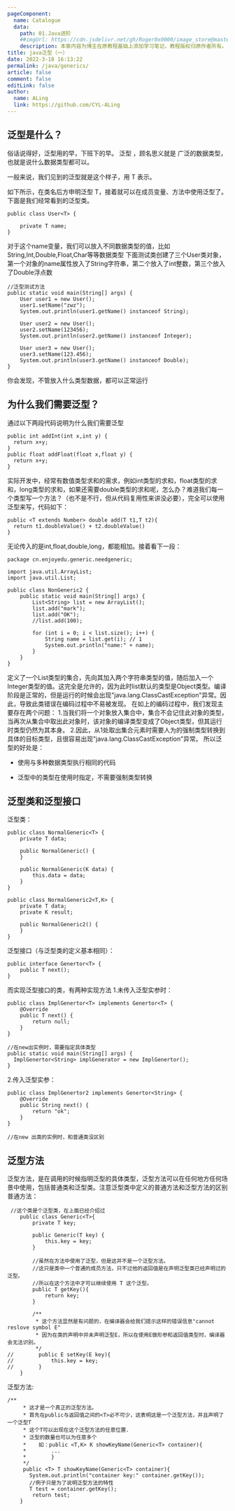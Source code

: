 ```yaml
---
pageComponent:
  name: Catalogue
  data:
    path: 01.Java进阶
    ##imgUrl: https://cdn.jsdelivr.net/gh/Roger0x0000/image_store@master/blog/20211025223705.png
    description: 本章内容为博主在原教程基础上添加学习笔记，教程版权归原作者所有。
title: java泛型（一）
date: 2022-3-18 16:13:22
permalink: /java/generics/
article: false
comment: false
editLink: false
author:
  name: ALing
  link: https://github.com/CYL-ALing
---
```


## 泛型是什么？
俗话说得好，泛型用的早，下班下的早。
泛型 ，顾名思义就是 广泛的数据类型，也就是说什么数据类型都可以。

一般来说，我们见到的泛型就是这个样子，用 T 表示。

如下所示，在类名后方申明泛型 T，接着就可以在成员变量、方法中使用泛型了。
下面是我们经常看到的泛型类。
```
public class User<T> {
	
	private T name;
}
```
对于这个name变量，我们可以放入不同数据类型的值，比如String,Int,Double,Float,Char等等数据类型
下面测试类创建了三个User类对象，第一个对象的name属性放入了String字符串，第二个放入了int整数，第三个放入了Double浮点数
```
//泛型测试方法
public static void main(String[] args) {
	User user1 = new User();
	user1.setName("zwz");
	System.out.println(user1.getName() instanceof String);
	
	User user2 = new User();
	user2.setName(123456);
	System.out.println(user2.getName() instanceof Integer);
	
	User user3 = new User();
	user3.setName(123.456);
	System.out.println(user3.getName() instanceof Double);
}
```
你会发现，不管放入什么类型数据，都可以正常运行
## 为什么我们需要泛型？
通过以下两段代码说明为什么我们需要泛型
```
public int addInt(int x,int y) {
  return x+y;
}
public float addFloat(float x,float y) {
  return x+y;
}
```
实际开发中，经常有数值类型求和的需求，例如int类型的求和，float类型的求和，long类型的求和，如果还需要double类型的求和呢，怎么办？难道我们每一个类型写一个方法？（也不是不行，但从代码复用性来讲没必要），完全可以使用泛型来写，代码如下：
```
public <T extends Number> double add(T t1,T t2){
  return t1.doubleValue() + t2.doubleValue()
}
```
无论传入的是int,float,double,long，都能相加。接着看下一段：
```
package cn.enjoyedu.generic.needgeneric;

import java.util.ArrayList;
import java.util.List;

public class NonGeneric2 {
    public static void main(String[] args) {
        List<String> list = new ArrayList();
        list.add("mark");
        list.add("OK");
        //list.add(100);

        for (int i = 0; i < list.size(); i++) {
            String name = list.get(i); // 1
            System.out.println("name:" + name);
        }
    }
}
```
定义了一个List类型的集合，先向其加入两个字符串类型的值，随后加入一个Integer类型的值。这完全是允许的，因为此时list默认的类型是Object类型。编译阶段是正常的，但是运行的时候会出现"java.lang.ClassCastException"异常。因此，导致此类错误在编码过程中不易被发现。
在如上的编码过程中，我们发现主要存在两个问题：
1.当我们将一个对象放入集合中，集合不会记住此对象的类型，当再次从集合中取出此对象时，该对象的编译类型变成了Object类型，但其运行时类型仍然为其本身。
2.因此，从1处取出集合元素时需要人为的强制类型转换到具体的目标类型，且很容易出现"java.lang.ClassCastException"异常。
所以泛型的好处是：
+ 使用与多种数据类型执行相同的代码
- 泛型中的类型在使用时指定，不需要强制类型转换

## 泛型类和泛型接口
泛型类：
```
public class NormalGeneric<T> {
    private T data;

    public NormalGeneric() {
    }

    public NormalGeneric(K data) {
        this.data = data;
    }
}
```
```
public class NormalGeneric2<T,K> {
    private T data;
    private K result;

    public NormalGeneric2() {
    }
}
```
泛型接口（与泛型类的定义基本相同）：
```
public interface Genertor<T> {
    public T next();
}
```
而实现泛型接口的类，有两种实现方法
1.未传入泛型实参时：
```
public class ImplGenertor<T> implements Genertor<T> {
    @Override
    public T next() {
        return null;
    }
}

//在new出实例时，需要指定具体类型
public static void main(String[] args) {
  ImplGenertor<String> implGenerator = new ImplGenertor();
}
```
2.传入泛型实参：
```
public class ImplGenertor2 implements Genertor<String> {
    @Override
    public String next() {
        return "ok";
    }
}

//在new 出类的实例时，和普通类没区别
```
## 泛型方法
泛型方法，是在调用的时候指明泛型的具体类型，泛型方法可以在任何地方任何场景中使用，包括普通类和泛型类。注意泛型类中定义的普通方法和泛型方法的区别
普通方法：
```
 //这个类是个泛型类，在上面已经介绍过
    public class Generic<T>{
        private T key;

        public Generic(T key) {
            this.key = key;
        }

        //虽然在方法中使用了泛型，但是这并不是一个泛型方法。
        //这只是类中一个普通的成员方法，只不过他的返回值是在声明泛型类已经声明过的泛型。
        //所以在这个方法中才可以继续使用 T 这个泛型。
        public T getKey(){
            return key;
        }

        /**
         * 这个方法显然是有问题的，在编译器会给我们提示这样的错误信息"cannot reslove symbol E"
         * 因为在类的声明中并未声明泛型E，所以在使用E做形参和返回值类型时，编译器会无法识别。
         */
//        public E setKey(E key){
//            this.key = key;
//        }
    }
```
泛型方法:
```
/**
     * 这才是一个真正的泛型方法。
     * 首先在public与返回值之间的<T>必不可少，这表明这是一个泛型方法，并且声明了一个泛型T
     * 这个T可以出现在这个泛型方法的任意位置.
     * 泛型的数量也可以为任意多个
     *    如：public <T,K> K showKeyName(Generic<T> container){
     *        ...
     *        }
     */
     public <T> T showKeyName(Generic<T> container){
       System.out.println("container key:" container.getKey());
       //例子只是为了说明泛型方法的特性
       T test = container.getKey();
        return test;
    }
```

